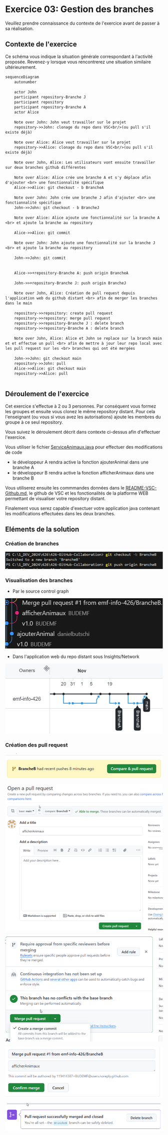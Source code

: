 # Exercice 03: Gestion des branches

Veuillez prendre connaissance du contexte de l'exercice avant de passer à sa réalisation.

## Contexte de l'exercice

Ce schéma vous indique la situation générale correspondant à l'activité proposée.
Revenez-y lorsque vous rencontrerez une situation similaire ultérieurement.

```mermaid
sequenceDiagram
    autonumber

    actor John
    participant repository-Branche J
    participant repository
    participant repository-Branche A
    actor Alice

    Note over John: John veut travailler sur le projet
    repository->>John: clonage du repo dans VSC<br/>(ou pull s'il existe déjà)

    Note over Alice: Alice veut travailler sur le projet
    repository->>Alice: clonage du repo dans VSC<br/>(ou pull s'il existe déjà)

    Note over John, Alice: Les utilisateurs vont ensuite travailler sur deux branches github différentes

    Note over Alice: Alice crée une branche A et s'y déplace afin d'ajouter <br> une fonctionnalité spécifique
    Alice->>Alice: git checkout - b BrancheA  

    Note over John: John crée une branche J afin d'ajouter <br> une fonctionnalité spécifique
    John->>John: git checkout - b BrancheJ

    Note over Alice: Alice ajoute une fonctionnalité sur la branche A <br> et ajoute la branche au repository

    Alice->>Alice: git commit  

    Note over John: John ajoute une fonctionnalité sur la branche J <br> et ajoute la branche au repository

    John->>John: git commit  

    
    Alice->>+repository-Branche A: push origin BrancheA

    John->>+repository-Branche J: push origin BrancheJ

    Note over John, Alice: Création de pull request depuis l'application web du github distant <br> afin de merger les branches dans le main

    repository->>repository: create pull request
    repository->>repository: merge pull request
    repository->>repository-Branche J : delete branch
    repository->>repository-Branche A : delete branch

    Note over John, Alice: Alice et John se replace sur la branch main et et effectue un pull <br> afin de mettre à jour leur repo local avec les pull request sur les <br> branches qui ont été mergées

    John->>John: git checkout main
    repository->>John: pull
    Alice->>Alice: git checkout main
    repository->>Alice: pull


```

## Déroulement de l'exercice

Cet exercice s'effectue à 2 ou 3 personnes. Par conséquent vous formez les groupes et ensuite vous clonez le même repository distant.
Pour cela l'enseignant (ou vous si vous avez les autorisations) ajoute les membres du groupe à ce seul repository.

Vous suivez le déroulement décrit dans contexte ci-dessus afin d'effectuer l'exercice.

Vous utiliser le fichier [ServiceAnimaux.java](/exercices/src/services/ServiceAnimaux.java) pour effectuer des modifications de code

- le développeur A rendra active la fonction ajouterAnimal dans une branche A
- le développeur B rendra active la fonction afficherAnimaux dans une branche B
  
Vous utiliserez ensuite les commmandes données dans le [README-VSC-Github.md](/README-VSC-Github.md#les-branches-sur-github), le github de VSC et les fonctionalités de la platforme WEB permettant de visualiser votre repository distant.

Finalement vous serez capable d'exectuer votre application java contenant les modifications effectuées dans les deux branches.

## Eléments de la solution

### Création de branches

![alt text](/doc/image-22.png)

### Visualisation des branches

- Par le source control graph

![alt text](/doc/image-24.png)

- Dans l'application web du repo distant sous Insights/Network

![alt text](/doc/image-23.png)

### Création des pull request

![alt text](/doc/image-25.png)

![alt text](/doc/image-26.png)

![alt text](/doc/image-27.png)

![alt text](/doc/image-28.png)

![alt text](/doc/image-29.png)